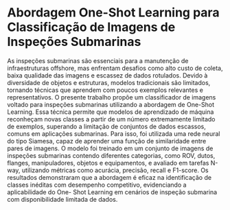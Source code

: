 # Abordagem One-Shot Learning para Classificação de Imagens de Inspeções Submarinas

As inspeções submarinas são essenciais para a manutenção de infraestruturas
offshore, mas enfrentam desafios como alto custo de coleta, baixa qualidade
das imagens e escassez de dados rotulados. Devido à diversidade de
objetos e estruturas, modelos tradicionais são limitados, tornando técnicas
que aprendem com poucos exemplos relevantes e representativos. O presente
trabalho propõe um classificador de imagens voltado para inspeções submarinas
utilizando a abordagem de One-Shot Learning. Essa técnica permite que
modelos de aprendizado de máquina reconheçam novas classes a partir de um
número extremamente limitado de exemplos, superando a limitação de conjuntos
de dados escassos, comuns em aplicações submarinas. Para isso, foi
utilizada uma rede neural do tipo Siamesa, capaz de aprender uma função de
similaridade entre pares de imagens. O modelo foi treinado em um conjunto de
imagens de inspeções submarinas contendo diferentes categorias, como ROV,
dutos, flanges, manipuladores, objetos e equipamentos, e avaliado em tarefas
N-way, utilizando métricas como acurácia, precisão, recall e F1-score. Os resultados
demonstraram que a abordagem é eficaz na identificação de classes
inéditas com desempenho competitivo, evidenciando a aplicabilidade do One-
Shot Learning em cenários de inspeção submarina com disponibilidade limitada
de dados.
